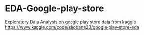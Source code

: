 # EDA-Google-play-store
Exploratory Data Analysis on google play store data from kaggle
https://www.kaggle.com/code/shobana23/google-play-store-eda
